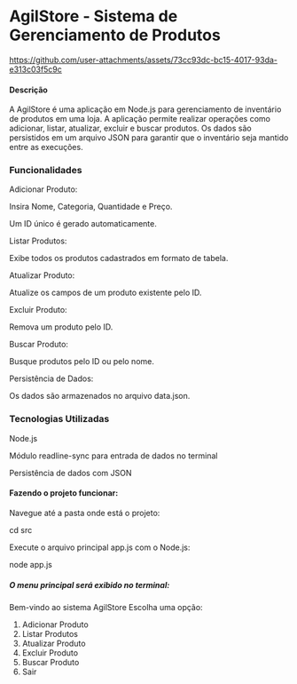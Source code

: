 # AgilStore - Sistema de Gerenciamento de Produtos



https://github.com/user-attachments/assets/73cc93dc-bc15-4017-93da-e313c03f5c9c



#### Descrição

A AgilStore é uma aplicação em Node.js para gerenciamento de inventário de produtos em uma loja. A aplicação permite realizar operações como adicionar, listar, atualizar, excluir e buscar produtos. Os dados são persistidos em um arquivo JSON para garantir que o inventário seja mantido entre as execuções.

### Funcionalidades

Adicionar Produto:

Insira Nome, Categoria, Quantidade e Preço.

Um ID único é gerado automaticamente.

Listar Produtos:

Exibe todos os produtos cadastrados em formato de tabela.

Atualizar Produto:

Atualize os campos de um produto existente pelo ID.

Excluir Produto:

Remova um produto pelo ID.

Buscar Produto:

Busque produtos pelo ID ou pelo nome.

Persistência de Dados:

Os dados são armazenados no arquivo data.json.



### Tecnologias Utilizadas

Node.js

Módulo readline-sync para entrada de dados no terminal

Persistência de dados com JSON


#### Fazendo o projeto funcionar:

Navegue até a pasta onde está o projeto:

cd src

Execute o arquivo principal app.js com o Node.js:

node app.js



##### O menu principal será exibido no terminal:

Bem-vindo ao sistema AgilStore
Escolha uma opção:
1. Adicionar Produto
2. Listar Produtos
3. Atualizar Produto
4. Excluir Produto
5. Buscar Produto
0. Sair
